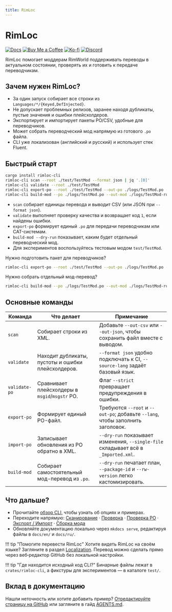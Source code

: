 ```yaml
---
title: RimLoc
---
```


# RimLoc

[![Docs](https://img.shields.io/badge/docs-GitHub%20Pages-blue)](https://0-danielviktorovich-0.github.io/RimLoc/) [![Buy Me a Coffee](https://img.shields.io/badge/Buy%20Me%20a%20Coffee-donate-FFDD00?logo=buymeacoffee&logoColor=black)](https://buymeacoffee.com/danielviktorovich) [![Ko-fi](https://img.shields.io/badge/Ko-fi-support-FF5E5B?logo=kofi&logoColor=white)](https://ko-fi.com/danielviktorovich) [![Discord](https://img.shields.io/badge/discord-join-5865F2?logo=discord&logoColor=white)](https://discord.gg/g8w4fJ8b)

RimLoc помогает моддерам RimWorld поддерживать переводы в актуальном состоянии, проверять их и готовить к передаче переводчикам.

## Зачем нужен RimLoc?

- За один запуск собирает все строки из `Languages/*/{Keyed,DefInjected}`.
- Не допускает проблемных релизов, заранее находя дубликаты, пустые значения и ошибки плейсхолдеров.
- Экспортирует и импортирует пакеты PO/CSV, удобные для переводчиков.
- Может собрать переводческий мод напрямую из готового `.po` файла.
- CLI уже локализован (английский и русский) и использует стек Fluent.

## Быстрый старт

```bash
cargo install rimloc-cli
rimloc-cli scan --root ./test/TestMod --format json | jq '.[0]'
rimloc-cli validate --root ./test/TestMod
rimloc-cli export-po --root ./test/TestMod --out-po ./logs/TestMod.po --lang ru
rimloc-cli build-mod --po ./logs/TestMod.po --out-mod ./logs/TestMod-ru --lang ru --dry-run
```

- `scan` собирает единицы перевода и выводит CSV (или JSON при `--format json`).
- `validate` выполняет проверку качества и возвращает код `1`, если найдены ошибки.
- `export-po` формирует единый `.po` для передачи переводчикам или CAT-системам.
- `build-mod --dry-run` показывает, каким будет отдельный переводческий мод.
- Для экспериментов воспользуйтесь тестовым модом `test/TestMod`.

Нужно подготовить пакет для переводчиков?

```bash
rimloc-cli export-po --root ./test/TestMod --out-po ./logs/TestMod.po --lang ru
```

Нужно собрать отдельный мод-перевод?

```bash
rimloc-cli build-mod --po ./logs/TestMod.po --out-mod ./logs/TestMod-ru --lang ru
```

## Основные команды

| Команда | Что делает | Примечание |
|---------|-------------|------------|
| `scan` | Собирает строки из XML. | Добавьте `--out-csv` или `--out-json`, чтобы сохранить файл вместе с выводом. |
| `validate` | Находит дубликаты, пустоты и ошибки плейсхолдеров. | `--format json` удобно подключать к CI, `--source-lang` задаёт базовый язык. |
| `validate-po` | Сравнивает плейсхолдеры в `msgid`/`msgstr` PO. | Флаг `--strict` превращает предупреждения в ошибки. |
| `export-po` | Формирует единый PO-файл. | Требуются `--root` и `--out-po`; добавьте `--lang`, чтобы заполнить заголовок. |
| `import-po` | Записывает обновления из PO обратно в XML. | `--dry-run` показывает изменения, `--single-file` складывает всё в `_Imported.xml`. |
| `build-mod` | Собирает самостоятельный мод-перевод из `.po`. | `--dry-run` печатает план, `--package-id` и `--rw-version` легко кастомизировать. |

## Что дальше?

- Прочитайте [обзор CLI](cli/index.md), чтобы узнать об опциях и примерах.
- Переходите напрямую: [Сканирование](cli/scan.md) · [Проверка](cli/validate.md) · [Проверка PO](cli/validate_po.md) · [Экспорт / Импорт](cli/export_import.md) · [Сборка мода](cli/build_mod.md)
- Обновляйте документацию локально через `mkdocs serve`, редактируя файлы в `docs/en/` и `docs/ru/`.

!!! tip "Помогите перевести RimLoc"
    Хотите видеть RimLoc на своём языке? Загляните в раздел [Localization](community/localization.md). Перевод можно сделать прямо через веб‑редактор GitHub без локальной настройки.

!!! tip "Где находится исходный код CLI?"
    Бинарные файлы лежат в `crates/rimloc-cli`, а фикстуры для экспериментов — в каталоге `test/`.

## Вклад в документацию

Нашли неточность или хотите добавить пример? [Отредактируйте страницу на GitHub](https://github.com/0-danielviktorovich-0/RimLoc/tree/main/docs/ru/index.md) или загляните в гайд [AGENTS.md](https://github.com/0-danielviktorovich-0/RimLoc/blob/main/AGENTS.md).
